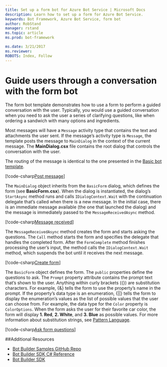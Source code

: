 ```yaml
---
title: Set up a form bot for Azure Bot Service | Microsoft Docs
description: Learn how to set up a form for Azure Bot Service.
keywords: Bot Framework, Azure Bot Service, form bot
author: RobStand
manager: rstand
ms.topic: article
ms.prod: bot-framework

ms.date: 3/21/2017
ms.reviewer:
ROBOTS: Index, Follow
---
```


# Guide users through a conversation with the form bot

The form bot template demonstrates how to use a form to perform a guided conversation with the user. Typically, you would use a guided conversation when you need to ask the user a series of clarifying questions, like when ordering a sandwich with many options and ingredients.

Most messages will have a `Message` activity type that contains the text and attachments the user sent. If the message’s activity type is `Message`, the template posts the message to `MainDialog` in the context of the current message. The **MainDialog.csx** file contains the root dialog that controls the conversation with the user.

The routing of the message is identical to the one presented in the [Basic bot template](~/azure-bot-template-basic.md).

[!code-csharp[Post message](~/includes/code/azure-form-bot.cs#postMessage)]

The `MainDialog` object inherits from the `BasicForm` dialog, which defines the form (see **BasicForm.csx**).  When the dialog is instantiated, the dialog’s `StartAsync` method runs and calls `IDialogContext.Wait` with the continuation delegate that’s called when there is a new message. In the initial case, there is an immediate message available (the one that launched the dialog) and the message is immediately passed to the `MessageReceivedAsync` method.

[!code-csharp[Message received](~/includes/code/azure-form-bot.cs#messageReceived)]

The `MessageReceivedAsync` method creates the form and starts asking the questions. The `Call` method starts the form and specifies the delegate that handles the completed form. After the `FormComplete` method finishes processing the user’s input, the method calls the `IDialogContext.Wait` method, which suspends the bot until it receives the next message.

[!code-csharp[Create form](~/includes/code/azure-form-bot.cs#createForm)]

The `BasicForm` object defines the form. The `public` properties define the questions to ask. The `Prompt` property attribute contains the prompt text that’s shown to the user. Anything within curly brackets ({}) are substitution characters. For example, {&} tells the form to use the property’s name in the prompt. If the property’s data type is an enumeration, {||} tells the form to display the enumeration’s values as the list of possible values that the user can choose from. For example, the data type for the `Color` property is `ColorOptions`. When the form asks the user for their favorite car color, the form will display **1. Red**, **2. White**, and **3. Blue** as possible values. For more information about substitution strings, see [Pattern Language][patternLanguage].

[!code-csharp[Ask form questions](~/includes/code/azure-form-bot.cs#askQuestions)]


##Additional Resources

- <a href="https://github.com/Microsoft/BotBuilder-Samples" target="_blank">Bot Builder Samples GitHub Repo </a>
- [Bot Builder SDK C# Reference][botBuilderSDKReference] 
- <a href="https://github.com/Microsoft/BotBuilder-Samples" target="_blank">Bot Builder SDK</a>

[patternLanguage]: https://docs.botframework.com/en-us/csharp/builder/sdkreference/forms.html#patterns

[botBuilderSDKReference]: https://docs.botframework.com/en-us/csharp/builder/sdkreference/